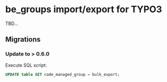 # be_groups import/export for TYPO3

TBD...

## Migrations

### Update to > 0.6.0

Execute SQL script:

```sql
UPDATE table SET code_managed_group = bulk_export;
```
